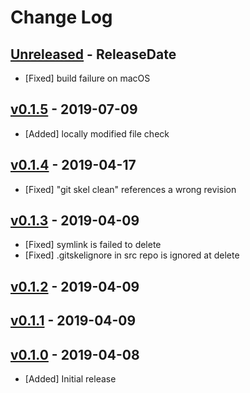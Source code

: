 # Change Log

## [Unreleased](https://github.com/dalance/procs/compare/v0.1.5...Unreleased) - ReleaseDate

* [Fixed] build failure on macOS

## [v0.1.5](https://github.com/dalance/procs/compare/v0.1.4...v0.1.5) - 2019-07-09

* [Added] locally modified file check

## [v0.1.4](https://github.com/dalance/procs/compare/v0.1.3...v0.1.4) - 2019-04-17

* [Fixed] "git skel clean" references a wrong revision

## [v0.1.3](https://github.com/dalance/procs/compare/v0.1.2...v0.1.3) - 2019-04-09

* [Fixed] symlink is failed to delete
* [Fixed] .gitskelignore in src repo is ignored at delete

## [v0.1.2](https://github.com/dalance/procs/compare/v0.1.1...v0.1.2) - 2019-04-09

## [v0.1.1](https://github.com/dalance/git-skel/compare/v0.1.0...v0.1.1) - 2019-04-09

## [v0.1.0](https://github.com/dalance/git-skel/compare/...v0.1.0) - 2019-04-08

* [Added] Initial release
